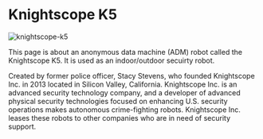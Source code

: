 # Knightscope K5
![knightscope-k5](https://user-images.githubusercontent.com/67583875/87865270-0266b780-c9ae-11ea-8c86-a5f919b571e4.jpg)

This page is about an anonymous data machine (ADM) robot called the Knightscope K5. It is used as an indoor/outdoor secuirty robot. 

Created by former police officer, Stacy Stevens, who founded Knightscope Inc. in 2013 located in Silicon Valley, California. Knightscope Inc. is an advanced security technology company, and a developer of advanced physical security technologies focused on enhancing U.S. security operations makes autonomous crime-fighting robots. Knightscope Inc. leases these robots to other companies who are in need of security support. 
